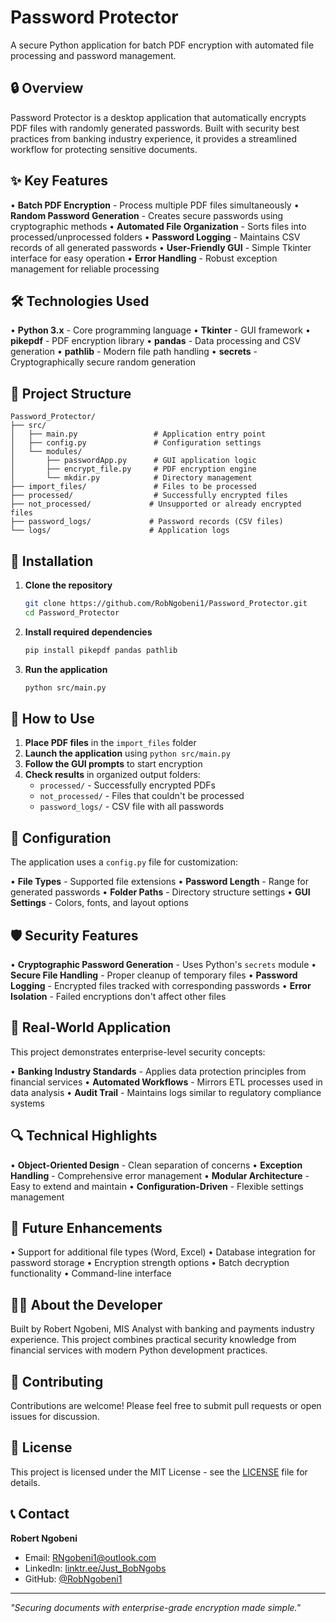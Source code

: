 # Password Protector

A secure Python application for batch PDF encryption with automated file processing and password management.

## 🔒 Overview

Password Protector is a desktop application that automatically encrypts PDF files with randomly generated passwords. Built with security best practices from banking industry experience, it provides a streamlined workflow for protecting sensitive documents.

## ✨ Key Features

• **Batch PDF Encryption** - Process multiple PDF files simultaneously
• **Random Password Generation** - Creates secure passwords using cryptographic methods
• **Automated File Organization** - Sorts files into processed/unprocessed folders
• **Password Logging** - Maintains CSV records of all generated passwords
• **User-Friendly GUI** - Simple Tkinter interface for easy operation
• **Error Handling** - Robust exception management for reliable processing

## 🛠️ Technologies Used

• **Python 3.x** - Core programming language
• **Tkinter** - GUI framework
• **pikepdf** - PDF encryption library
• **pandas** - Data processing and CSV generation
• **pathlib** - Modern file path handling
• **secrets** - Cryptographically secure random generation

## 📁 Project Structure

```
Password_Protector/
├── src/
│   ├── main.py                 # Application entry point
│   ├── config.py               # Configuration settings
│   └── modules/
│       ├── passwordApp.py      # GUI application logic
│       ├── encrypt_file.py     # PDF encryption engine
│       └── mkdir.py            # Directory management
├── import_files/               # Files to be processed
├── processed/                  # Successfully encrypted files
├── not_processed/             # Unsupported or already encrypted files
├── password_logs/             # Password records (CSV files)
└── logs/                      # Application logs
```

## 🚀 Installation

1. **Clone the repository**
   ```bash
   git clone https://github.com/RobNgobeni1/Password_Protector.git
   cd Password_Protector
   ```

2. **Install required dependencies**
   ```bash
   pip install pikepdf pandas pathlib
   ```

3. **Run the application**
   ```bash
   python src/main.py
   ```

## 📖 How to Use

1. **Place PDF files** in the `import_files` folder
2. **Launch the application** using `python src/main.py`
3. **Follow the GUI prompts** to start encryption
4. **Check results** in organized output folders:
   - `processed/` - Successfully encrypted PDFs
   - `not_processed/` - Files that couldn't be processed
   - `password_logs/` - CSV file with all passwords

## 🔧 Configuration

The application uses a `config.py` file for customization:

• **File Types** - Supported file extensions
• **Password Length** - Range for generated passwords
• **Folder Paths** - Directory structure settings
• **GUI Settings** - Colors, fonts, and layout options

## 🛡️ Security Features

• **Cryptographic Password Generation** - Uses Python's `secrets` module
• **Secure File Handling** - Proper cleanup of temporary files
• **Password Logging** - Encrypted files tracked with corresponding passwords
• **Error Isolation** - Failed encryptions don't affect other files

## 💼 Real-World Application

This project demonstrates enterprise-level security concepts:

• **Banking Industry Standards** - Applies data protection principles from financial services
• **Automated Workflows** - Mirrors ETL processes used in data analysis
• **Audit Trail** - Maintains logs similar to regulatory compliance systems

## 🔍 Technical Highlights

• **Object-Oriented Design** - Clean separation of concerns
• **Exception Handling** - Comprehensive error management
• **Modular Architecture** - Easy to extend and maintain
• **Configuration-Driven** - Flexible settings management

## 🎯 Future Enhancements

• Support for additional file types (Word, Excel)
• Database integration for password storage
• Encryption strength options
• Batch decryption functionality
• Command-line interface

## 👨‍💻 About the Developer

Built by Robert Ngobeni, MIS Analyst with banking and payments industry experience. This project combines practical security knowledge from financial services with modern Python development practices.

## 🤝 Contributing

Contributions are welcome! Please feel free to submit pull requests or open issues for discussion.

## 📄 License

This project is licensed under the MIT License - see the [LICENSE](LICENSE) file for details.

## 📞 Contact

**Robert Ngobeni**
- Email: RNgobeni1@outlook.com
- LinkedIn: [linktr.ee/Just_BobNgobs](https://linktr.ee/Just_BobNgobs)
- GitHub: [@RobNgobeni1](https://github.com/RobNgobeni1)

---

*"Securing documents with enterprise-grade encryption made simple."*
